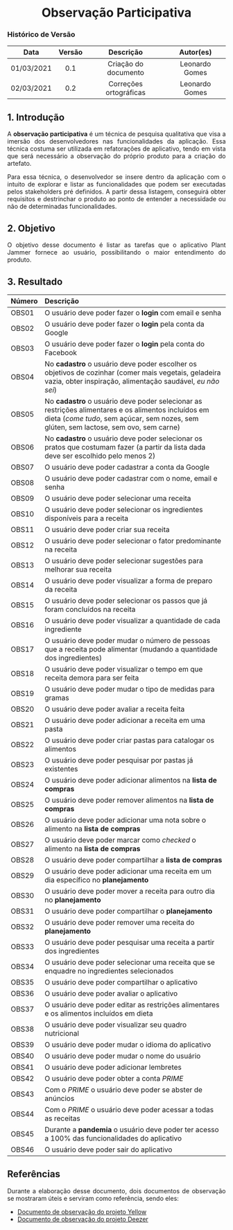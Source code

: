 # <center> Observação Participativa

### Histórico de Versão
|    Data    | Versão | Descrição            | Autor(es)       |
| :--------: | :----: | :------------------: | :-------------: |
| 01/03/2021 |  0.1   | Criação do documento | Leonardo Gomes |
| 02/03/2021 |  0.2   | Correções ortográficas | Leonardo Gomes |

<div align="justify">

## 1. Introdução

A **observação participativa** é um técnica de pesquisa qualitativa que visa a imersão dos desenvolvedores nas funcionalidades da aplicação. Essa técnica costuma ser utilizada em refatorações de aplicativo, tendo em vista que será necessário a observação do próprio produto para a criação do artefato.

Para essa técnica, o desenvolvedor se insere dentro da aplicação com o intuito de explorar e listar as funcionalidades que podem ser executadas pelos stakeholders pré definidos. A partir dessa listagem, conseguirá obter requisitos e destrinchar o produto ao ponto de entender a necessidade ou não de determinadas funcionalidades.

## 2. Objetivo

O objetivo desse documento é listar as tarefas que o aplicativo Plant Jammer fornece ao usuário, possibilitando o maior entendimento do produto.

## 3. Resultado

| Número | Descrição |
| :- | :- |
| OBS01 | O usuário deve poder fazer o **login** com email e senha |
| OBS02 | O usuário deve poder fazer o **login** pela conta da Google |
| OBS03 | O usuário deve poder fazer o **login** pela conta do Facebook |
| OBS04 | No **cadastro** o usuário deve poder escolher os objetivos de cozinhar (comer mais vegetais, geladeira vazia, obter inspiração, alimentação saudável, *eu não sei*) |
| OBS05 | No **cadastro** o usuário deve poder selecionar as restrições alimentares e os alimentos incluídos em dieta (*come tudo*, sem açúcar, sem nozes, sem glúten, sem lactose, sem ovo, sem carne) |
| OBS06 | No **cadastro** o usuário deve poder selecionar os pratos que costumam fazer (a partir da lista dada deve ser escolhido pelo menos 2) |
| OBS07 | O usuário deve poder cadastrar a conta da Google |
| OBS08 | O usuário deve poder cadastrar com o nome, email e senha |
| OBS09 | O usuário deve poder selecionar uma receita |
| OBS10 | O usuário deve poder selecionar os ingredientes disponíveis para a receita |
| OBS11 | O usuário deve poder criar sua receita |
| OBS12 | O usuário deve poder selecionar o fator predominante na receita |
| OBS13 | O usuário deve poder selecionar sugestões para melhorar sua receita |
| OBS14 | O usuário deve poder visualizar a forma de preparo da receita |
| OBS15 | O usuário deve poder selecionar os passos que já foram concluídos na receita |
| OBS16 | O usuário deve poder visualizar a quantidade de cada ingrediente |
| OBS17 | O usuário deve poder mudar o número de pessoas que a receita pode alimentar (mudando a quantidade dos ingredientes) |
| OBS18 | O usuário deve poder visualizar o tempo em que receita demora para ser feita |
| OBS19 | O usuário deve poder mudar o tipo de medidas para gramas |
| OBS20 | O usuário deve poder avaliar a receita feita |
| OBS21 | O usuário deve poder adicionar a receita em uma pasta |
| OBS22 | O usuário deve poder criar pastas para catalogar os alimentos |
| OBS23 | O usuário deve poder pesquisar por pastas já existentes |
| OBS24 | O usuário deve poder adicionar alimentos na **lista de compras** |
| OBS25 | O usuário deve poder remover alimentos na **lista de compras** |
| OBS26 | O usuário deve poder adicionar uma nota sobre o alimento na **lista de compras** |
| OBS27 | O usuário deve poder marcar como *checked* o alimento na **lista de compras** |
| OBS28 | O usuário deve poder compartilhar a **lista de compras** |
| OBS29 | O usuário deve poder adicionar uma receita em um dia específico no **planejamento** |
| OBS30 | O usuário deve poder mover a receita para outro dia no **planejamento** |
| OBS31 | O usuário deve poder compartilhar o **planejamento** |
| OBS32 | O usuário deve poder remover uma receita do **planejamento** |
| OBS33 | O usuário deve poder pesquisar uma receita a partir dos ingredientes |
| OBS34 | O usuário deve poder selecionar uma receita que se enquadre no ingredientes selecionados |
| OBS35 | O usuário deve poder compartilhar o aplicativo |
| OBS36 | O usuário deve poder avaliar o aplicativo |
| OBS37 | O usuário deve poder editar as restrições alimentares e os alimentos incluídos em dieta |
| OBS38 | O usuário deve poder visualizar seu quadro nutricional |
| OBS39 | O usuário deve poder mudar o idioma do aplicativo |
| OBS40 | O usuário deve poder mudar o nome do usuário |
| OBS41 | O usuário deve poder adicionar lembretes |
| OBS42 | O usuário deve poder obter a conta *PRIME* |
| OBS43 | Com o *PRIME* o usuário deve poder se abster de anúncios |
| OBS44 | Com o *PRIME* o usuário deve poder acessar a todas as receitas |
| OBS45 | Durante a **pandemia** o usuário deve poder ter acesso a 100% das funcionalidades do aplicativo |
| OBS46 | O usuário deve poder sair do aplicativo |

## Referências

Durante a elaboração desse documento, dois documentos de observação se mostraram úteis e serviram como referência, sendo eles:

- [Documento de observação do projeto Yellow](https://yellow.netlify.app/elicitacao/requisitos/observacao/)
- [Documento de observação do projeto Deezer](https://requisitos-de-software.github.io/2019.2-Deezer/elicitacao/obs_part/)

</div>

